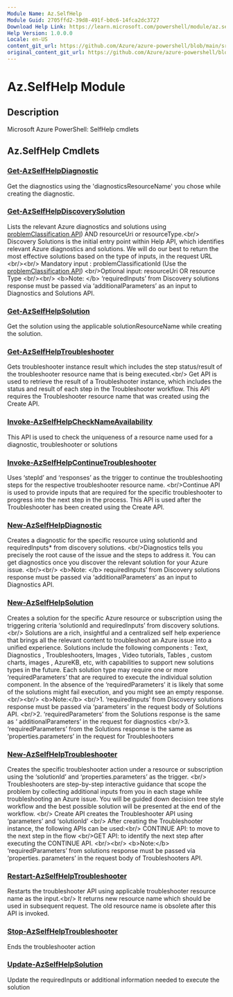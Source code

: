 ```yaml
---
Module Name: Az.SelfHelp
Module Guid: 2705ffd2-39d8-491f-b0c6-14fca2dc3727
Download Help Link: https://learn.microsoft.com/powershell/module/az.selfhelp
Help Version: 1.0.0.0
Locale: en-US
content_git_url: https://github.com/Azure/azure-powershell/blob/main/src/SelfHelp/SelfHelp/help/Az.SelfHelp.md
original_content_git_url: https://github.com/Azure/azure-powershell/blob/main/src/SelfHelp/SelfHelp/help/Az.SelfHelp.md
---
```


# Az.SelfHelp Module
## Description
Microsoft Azure PowerShell: SelfHelp cmdlets

## Az.SelfHelp Cmdlets
### [Get-AzSelfHelpDiagnostic](Get-AzSelfHelpDiagnostic.md)
Get the diagnostics using the 'diagnosticsResourceName' you chose while creating the diagnostic.

### [Get-AzSelfHelpDiscoverySolution](Get-AzSelfHelpDiscoverySolution.md)
Lists the relevant Azure diagnostics and solutions using [problemClassification API](https://learn.microsoft.com/rest/api/support/problem-classifications/list?tabs=HTTP)) AND  resourceUri or resourceType.\<br/\> Discovery Solutions is the initial entry point within Help API, which identifies relevant Azure diagnostics and solutions.
We will do our best to return the most effective solutions based on the type of inputs, in the request URL  \<br/\>\<br/\> Mandatory input :  problemClassificationId (Use the [problemClassification API](https://learn.microsoft.com/rest/api/support/problem-classifications/list?tabs=HTTP)) \<br/\>Optional input: resourceUri OR resource Type \<br/\>\<br/\> \<b\>Note: \</b\>  ‘requiredInputs’ from Discovery solutions response must be passed via ‘additionalParameters’ as an input to Diagnostics and Solutions API.

### [Get-AzSelfHelpSolution](Get-AzSelfHelpSolution.md)
Get the solution using the applicable solutionResourceName while creating the solution.

### [Get-AzSelfHelpTroubleshooter](Get-AzSelfHelpTroubleshooter.md)
Gets troubleshooter instance result which includes the step status/result of the troubleshooter resource name that is being executed.\<br/\> Get API is used to retrieve the result of a Troubleshooter instance, which includes the status and result of each step in the Troubleshooter workflow.
This API requires the Troubleshooter resource name that was created using the Create API.

### [Invoke-AzSelfHelpCheckNameAvailability](Invoke-AzSelfHelpCheckNameAvailability.md)
This API is used to check the uniqueness of a resource name used for a diagnostic, troubleshooter or solutions

### [Invoke-AzSelfHelpContinueTroubleshooter](Invoke-AzSelfHelpContinueTroubleshooter.md)
Uses ‘stepId’ and ‘responses’ as the trigger to continue the troubleshooting steps for the respective troubleshooter resource name.
\<br/\>Continue API is used to provide inputs that are required for the specific troubleshooter to progress into the next step in the process.
This API is used after the Troubleshooter has been created using the Create API.

### [New-AzSelfHelpDiagnostic](New-AzSelfHelpDiagnostic.md)
Creates a diagnostic for the specific resource using solutionId and requiredInputs* from discovery solutions.
\<br/\>Diagnostics tells you precisely the root cause of the issue and the steps to address it.
You can get diagnostics once you discover the relevant solution for your Azure issue.
\<br/\>\<br/\> \<b\>Note: \</b\> requiredInputs’ from Discovery solutions response must be passed via ‘additionalParameters’ as an input to Diagnostics API.

### [New-AzSelfHelpSolution](New-AzSelfHelpSolution.md)
Creates a solution for the specific Azure resource or subscription using the triggering criteria ‘solutionId and requiredInputs’ from discovery solutions.\<br/\> Solutions are a rich, insightful and a centralized self help experience that brings all the relevant content to troubleshoot an Azure issue into a unified experience.
Solutions include the following components : Text, Diagnostics , Troubleshooters, Images , Video tutorials, Tables , custom charts, images , AzureKB, etc, with capabilities to support new solutions types in the future.
Each solution type may require one or more ‘requiredParameters’ that are required to execute the individual solution component.
In the absence of the ‘requiredParameters’ it is likely that some of the solutions might fail execution, and you might see an empty response.
\<br/\>\<br/\> \<b\>Note:\</b\>  \<br/\>1.
‘requiredInputs’ from Discovery solutions response must be passed via ‘parameters’ in the request body of Solutions API.
\<br/\>2.
‘requiredParameters’ from the Solutions response is the same as ‘ additionalParameters’ in the request for diagnostics \<br/\>3.
‘requiredParameters’ from the Solutions response is the same as ‘properties.parameters’ in the request for Troubleshooters

### [New-AzSelfHelpTroubleshooter](New-AzSelfHelpTroubleshooter.md)
Creates the specific troubleshooter action under a resource or subscription using the ‘solutionId’ and  ‘properties.parameters’ as the trigger.
\<br/\> Troubleshooters are step-by-step interactive guidance that scope the problem by collecting additional inputs from you in each stage while troubleshooting an Azure issue.
You will be guided down decision tree style workflow and the best possible solution will be presented at the end of the workflow.
\<br/\> Create API creates the Troubleshooter API using ‘parameters’ and ‘solutionId’ \<br/\> After creating the Troubleshooter instance, the following APIs can be used:\<br/\> CONTINUE API: to move to the next step in the flow \<br/\>GET API: to identify the next step after executing the CONTINUE API.
 \<br/\>\<br/\> \<b\>Note:\</b\> ‘requiredParameters’ from solutions response must be passed via ‘properties.
parameters’ in the request body of Troubleshooters API.

### [Restart-AzSelfHelpTroubleshooter](Restart-AzSelfHelpTroubleshooter.md)
Restarts the troubleshooter API using applicable troubleshooter resource name as the input.\<br/\> It returns new resource name which should be used in subsequent request.
The old resource name is obsolete after this API is invoked.

### [Stop-AzSelfHelpTroubleshooter](Stop-AzSelfHelpTroubleshooter.md)
Ends the troubleshooter action

### [Update-AzSelfHelpSolution](Update-AzSelfHelpSolution.md)
Update the requiredInputs or additional information needed to execute the solution

